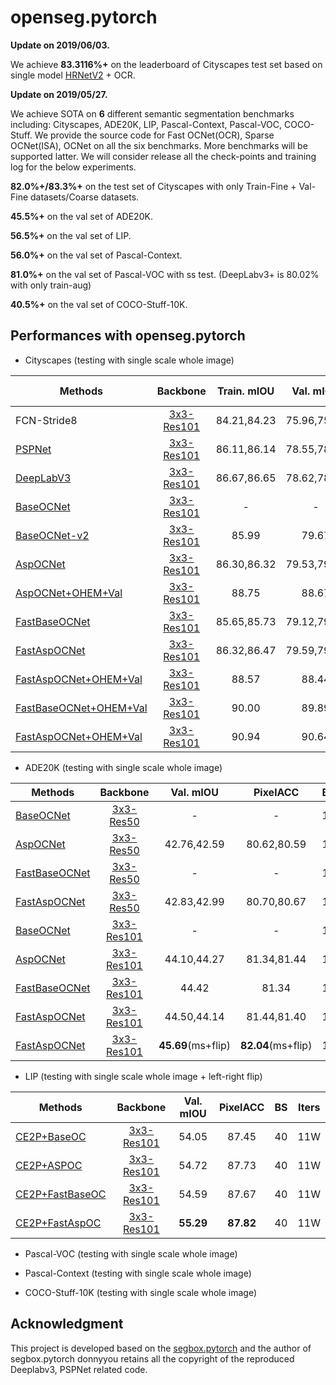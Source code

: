 # openseg.pytorch

**Update on 2019/06/03.**

We achieve **83.3116%+** on the leaderboard of Cityscapes test set based on single model [HRNetV2](https://github.com/HRNet/HRNet-Semantic-Segmentation) + OCR.

**Update on 2019/05/27.**

We achieve SOTA on **6** different semantic segmentation benchmarks including: Cityscapes, ADE20K,  LIP, Pascal-Context, Pascal-VOC, COCO-Stuff. We provide the source code for Fast OCNet(OCR), Sparse OCNet(ISA), OCNet on all the six benchmarks. More benchmarks will be supported latter. We will consider release all the check-points and training log for the below experiments.

**82.0%+/83.3%+** on the test set of Cityscapes with only Train-Fine + Val-Fine datasets/Coarse datasets.

**45.5%+** on the val set of ADE20K.

**56.5%+** on the val set of LIP.

**56.0%+** on the val set of Pascal-Context.

**81.0%+** on the val set of Pascal-VOC with ss test. (DeepLabv3+ is 80.02% with only train-aug)

**40.5%+** on the val set of COCO-Stuff-10K.


## Performances with openseg.pytorch

- Cityscapes (testing with single scale whole image)

| Methods | Backbone | Train.  mIOU | Val. mIOU | Test. mIOU (8W Iters) | BS | Iters | 
|--------|:---------:|:------:|:------:|:------:|:------:|:------:|
| FCN-Stride8 | [3x3-Res101](https://drive.google.com/open?id=1bUzCKazlh8ElGVYWlABBAb0b0uIqFgtR) | 84.21,84.23 | 75.96,75.85 | - | 8 | 4W | -
| [PSPNet]() | [3x3-Res101]() | 86.11,86.14 | 78.55,78.56 | - | 8 | 4W |
| [DeepLabV3]() | [3x3-Res101]() | 86.67,86.65 | 78.62,78,90 | - | 8 | 4W | 
| [BaseOCNet]() | [3x3-Res101]() | - | - | - | 8 | 4W |
| [BaseOCNet-v2]() | [3x3-Res101]() | 85.99 | 79.67 | - | 8 | 4W |
| [AspOCNet]() | [3x3-Res101]() | 86.30,86.32 | 79.53,79.60 | -| 8 | 4W |  
| [AspOCNet+OHEM+Val]() | [3x3-Res101]() | 88.75 | 88.67 | 81.63(ms+flip) | 8 | 8W |
| [FastBaseOCNet]()<br> | [3x3-Res101]() | 85.65,85.73 | 79.12,79.55 | - | 8 | 4W |
| [FastAspOCNet]() | [3x3-Res101]() | 86.32,86.47 | 79.59,79.61 | - | 8 | 4W |
| [FastAspOCNet+OHEM+Val]() | [3x3-Res101]() | 88.57 | 88.44 | 81.82(ms+flip) | 8 | 8W |
| [FastBaseOCNet+OHEM+Val]() | [3x3-Res101]() | 90.00 | 89.89 | 81.71(ms+flip) | 8 | 20W |
| [FastAspOCNet+OHEM+Val]() | [3x3-Res101]() | 90.94 | 90.64 | **82.06**(ms+flip) | 8 | 20W |

- ADE20K (testing with single scale whole image)

| Methods | Backbone  | Val. mIOU | PixelACC | BS | Iters |
|--------|:---------:|:------:|:------:|:------:|:------:|
| [BaseOCNet]() | [3x3-Res50]() | - | - | 16 | 15W |
| [AspOCNet]() | [3x3-Res50]()  | 42.76,42.59 | 80.62,80.59 | 16 | 15W |
| [FastBaseOCNet]() | [3x3-Res50]() | - | - | 16 | 15W |
| [FastAspOCNet]() | [3x3-Res50]()  | 42.83,42.99 | 80.70,80.67 | 16 | 15W |
| [BaseOCNet]() | [3x3-Res101]()  | - | - | 16 | 15W |
| [AspOCNet]() | [3x3-Res101]()  | 44.10,44.27 | 81.34,81.44 | 16 | 15W |
| [FastBaseOCNet]() | [3x3-Res101]()  | 44.42 | 81.34 | 16 | 15W |
| [FastAspOCNet]() | [3x3-Res101]()  | 44.50,44.14 | 81.44,81.40 | 16 | 15W |
| [FastAspOCNet]() | [3x3-Res101]()  | **45.69**(ms+flip) | **82.04**(ms+flip) | 16 | 15W |

- LIP (testing with single scale whole image + left-right flip)

| Methods | Backbone  | Val. mIOU | PixelACC | BS | Iters |
|--------|:---------:|:------:|:------:|:------:|:------:|
| [CE2P+BaseOC]()     | [3x3-Res101]()  | 54.05 | 87.45 | 40 | 11W |
| [CE2P+ASPOC]()      | [3x3-Res101]()  | 54.72 | 87.73| 40 | 11W |
| [CE2P+FastBaseOC]() | [3x3-Res101]()  | 54.59 | 87.67 | 40 | 11W |
| [CE2P+FastAspOC]()  | [3x3-Res101]()  | **55.29** | **87.82** | 40 | 11W |


- Pascal-VOC (testing with single scale whole image)

- Pascal-Context (testing with single scale whole image)

- COCO-Stuff-10K (testing with single scale whole image)



## Acknowledgment
This project is developed based on the [segbox.pytorch](https://github.com/donnyyou/segbox.pytorch) and the author of segbox.pytorch donnyyou retains all the copyright of the reproduced Deeplabv3, PSPNet related code. 
